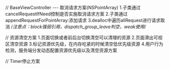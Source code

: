 // BaseViewController --- 取消请求方案(NSPointArray)
1.子类通过cancelRequestIfNeed控制是否实施取消请求方案
2.子类通过appendRequestForPointArray:添加请求
3.dealloc中遍历allRequest进行请求取消
/*注意点：block强弱引用，dispatch_group_leave判空，weak使用*/

// 资源清空方案
1.页面切换或者前后台切换清空可以清理的资源
2.页面滑出可视区清空资源
3.标记资源优先级，在内存吃紧的时候清空低优先级资源
4.用户行为检测，服务端分发动态配置资源优先级以及清空资源方案

// Timer停止方案
